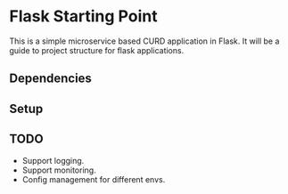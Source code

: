 # Flask Starting Point
This is a simple microservice based CURD application in Flask. It will be a guide to project structure for flask applications.

## Dependencies

## Setup

## TODO
* Support logging.
* Support monitoring.
* Config management for different envs.